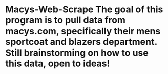 # Macys-Web-Scrape The goal of this program is to pull data from macys.com, specifically their mens sportcoat and blazers department. Still brainstorming on how to use this data, open to ideas! 
